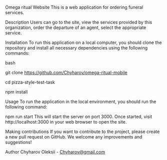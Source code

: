 Omega ritual Website This is a web application for ordering funeral services.

Description Users can go to the site, view the services provided by this
organization, order the departure of an agent, select the appropriate service.

Installation To run this application on a local computer, you should clone the
repository and install all necessary dependencies using the following commands:

bash

git clone https://github.com/Chyharov/omega-ritual-mobile

cd pizza-style-test-task

npm install

Usage To run the application in the local environment, you should run the
following command:

npm run start This will start the server on port 3000. Once started, visit
http://localhost:3000 in your web browser to open the site.

Making contributions If you want to contribute to the project, please create a
new pull request on GitHub. We welcome any improvements and suggestions!

Author Chyharov Oleksii - Chyharov@gmail.com

